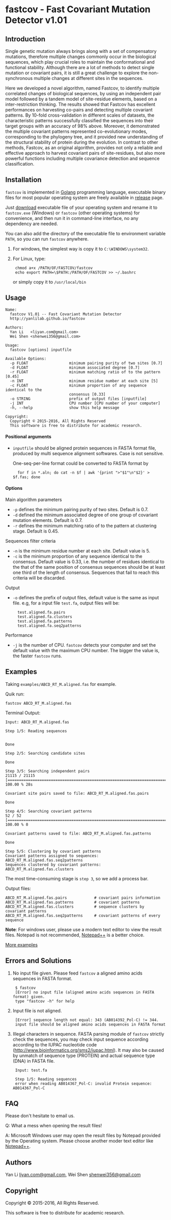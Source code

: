 # fastcov - Fast Covariant Mutation Detector v1.01

## Introduction

Single genetic mutation always brings along with a set of compensatory mutations, 
therefore multiple changes commonly occur in the biological sequences, 
which play crucial roles to maintain the conformational and functional stability. 
Although there are a lot of methods to detect single mutation or covariant pairs, 
it is still a great challenge to explore the non-synchronous multiple changes
at different sites in the sequences. 

Here we developed a novel algorithm, named Fastcov, to identify multiple
correlated changes of biological sequences, by using an independent pair 
model followed by a tandem model of site-residue elements, based on a 
inter-restriction thinking. The results showed that Fastcov has excellent
performances on harvesting co-pairs and detecting multiple covariant patterns.
By 10-fold cross-validation in different scales of datasets, 
the characteristic patterns successfully classified the sequences into their
target groups with an accuracy of 98% above. Moreover, it demonstrated the 
multiple covariant patterns represented co-evolutionary modes, corresponding 
to the phylogeny tree, and it provided new understanding of the structural
stability of protein during the evolution. In contrast to other methods, 
Fastcov, as an original algorithm, provides not only a reliable and effective
approach to harvest covariant pairs of site-residues, but also more powerful 
functions including multiple covariance detection and sequence classification.

## Installation

`fastcov` is implemented in [Golang](https://golang.org/) programming language,
 executable binary files for most popular operating system are freely available
  in [release](https://github.com/yanlilab/fastcov/releases) page.

Just [download](https://github.com/yanlilab/fastcov/releases) executable file
 of your operating system and rename it to  `fastcov.exe` (Windows) or
 `fastcov` (other operating systems) for convenience, and then
 run it in  command-line interface, no any dependency are needed.

You can also add the directory of the executable file to environment variable
`PATH`, so you can run `fastcov` anywhere.

1. For windows, the simplest way is copy it to `C:\WINDOWS\system32`.

2. For Linux, type:

        chmod a+x /PATH/OF/FASTCOV/fastcov
        echo export PATH=\$PATH:/PATH/OF/FASTCOV >> ~/.bashrc


    or simply copy it to `/usr/local/bin`

## Usage

```
Name:
  fastcov V1.01 -- Fast Covariant Mutation Detector
  http://yanlilab.github.io/fastcov

Authors:
  Yan Li   <liyan.com@gmail.com>
  Wei Shen <shenwei356@gmail.com>

Usage:
  fastcov [options] inputfile

Available Options:
  -p FLOAT                  minimum pairing purity of two sites [0.7]
  -d FLOAT                  minimum associated degree [0.7]
  -r FLOAT                  minimum matching ratio of to the pattern [0.45]
  -n INT                    minimum residue number at each site [5]
  -c FLOAT                  minimum proportion of any sequence identical to the
                            consensus [0.33]
  -o STRING                 prefix of output files [inputfile]
  -j INT                    CPU number [CPU number of your computer]
  -h, --help                show this help message

Copyright:
  Copyright © 2015-2016, All Rights Reserved
  This software is free to distribute for academic research.
```

#### Positional arguments

- `inputfile` should be aligned protein sequences in FASTA format file,
 produced by multi sequence alignment softwares.
 Case is not sensitive.

    One-seq-per-line format could be converted to FASTA format by

        for f in *.aln; do cat -n $f | awk '{print ">"$1"\n"$2}' > $f.fas; done


#### Options

Main algorithm parameters

- `-p` defines the minimum pairing purity of two sites. Default is 0.7.
- `-d` defined the minimum associated degree of one group of
covariant mutation elements. Default is 0.7.
- `-r` defines the minimum matching ratio of to the pattern at
clustering stage. Default is 0.45.

Sequences filter criteria

- `-n` is the minimum residue number at each site.  Default value is 5.
- `-c` is the minimum proportion of any sequence identical to the consensus.
Default value is 0.33, i.e. the number of residues identical to the that of the
 same position of consensus sequences should be at  least one third of the length of consensus.
 Sequences that fail to reach this criteria will be discarded.

Output

- `-o` defines the prefix of output files, default value is the same as input
 file. e.g, for a input file `test.fa`, output files will be:

        test.aligned.fa.pairs
        test.aligned.fa.clusters
        test.aligned.fa.patterns
        test.aligned.fa.seq2patterns


Performance

- `-j` is the number of CPU. `fastcov` detects your computer and set the
default value with the maximum CPU number. The bigger the value is,
the faster `fastcov` runs.

## Examples
Taking `examples/ABCD_RT_M.aligned.fas` for example.

Quik run:

    fastcov ABCD_RT_M.aligned.fas

Terminal Output:

```
Input: ABCD_RT_M.aligned.fas

Step 1/5: Reading sequences


Done

Step 2/5: Searching candidate sites

Done

Step 3/5: Searching independent pairs
21115 / 21115 [===================================================================================] 100.00 % 28s

Covariant site pairs saved to file: ABCD_RT_M.aligned.fas.pairs

Done

Step 4/5: Searching covariant patterns
52 / 52 [===========================================================================================] 100.00 % 0

Covariant patterns saved to file: ABCD_RT_M.aligned.fas.patterns

Done

Step 5/5: Clustering by covariant patterns
Covariant patterns assigned to sequences: ABCD_RT_M.aligned.fas.seq2patterns
Sequences clustered by covariant patterns: ABCD_RT_M.aligned.fas.clusters

```
The most time-consuming stage is `step 3`, so we add a process bar.

Output files:

    ABCD_RT_M.aligned.fas.pairs            # covariant pairs information
    ABCD_RT_M.aligned.fas.patterns         # covariant patterns
    ABCD_RT_M.aligned.fas.clusters         # sequence clusters by covariant patterns
    ABCD_RT_M.aligned.fas.seq2patterns     # covariant patterns of every sequence

**Note**: For windows user, please use a modern text editor to view the result files.
Notepad is not recommended, [Notepad++](https://notepad-plus-plus.org/) is a better choice.

[More examples](https://github.com/yanlilab/fastcov/tree/master/examples)

## Errors and Solutions

1. No input file given. Please feed `fastcov` a aligned amino acids sequences in FASTA format.

        $ fastcov
        [Error] no input file (aligned amino acids sequences in FASTA format) given.
        type "fastcov -h" for help

2. Input file is not aligned.

        [Error] sequence length not equal: 343 (AB014392_Pol-C) != 344.
        input file should be aligned amino acids sequences in FASTA format

3. Illegal characters in sequence. FASTA parsing module of `fastcov` strictly
 check the sequences, you may check input sequence according according to
 the IUPAC nucleotide code (http://www.bioinformatics.org/sms2/iupac.html).
 It may also be caused by unmatch of sequence type (PROTEIN) and actual
 sequence type (DNA) in FASTA file.

        Input: test.fa

        Step 1/5: Reading sequences
        error when reading AB014367_Pol-C: invalid Protein sequence: AB014367_Pol-C



## FAQ

Please don't hesitate to email us.

Q: What a mess when opening the result files!

A: Microsoft Windows user may open the result files by Notepad provided by the Operating system.
Please choose another moder text editor like [Notepad++](https://notepad-plus-plus.org/).


## Authors
Yan Li <liyan.com@gmail.com>, Wei Shen <shenwei356@gmail.com>

## Copyright
Copyright © 2015-2016, All Rights Reserved.

This software is free to distribute for academic research.
